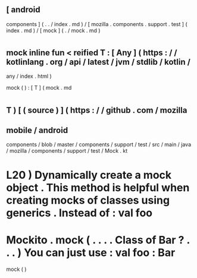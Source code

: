 [
android
-
components
]
(
.
.
/
index
.
md
)
/
[
mozilla
.
components
.
support
.
test
]
(
index
.
md
)
/
[
mock
]
(
.
/
mock
.
md
)
#
mock
inline
fun
<
reified
T
:
[
Any
]
(
https
:
/
/
kotlinlang
.
org
/
api
/
latest
/
jvm
/
stdlib
/
kotlin
/
-
any
/
index
.
html
)
>
mock
(
)
:
[
T
]
(
mock
.
md
#
T
)
[
(
source
)
]
(
https
:
/
/
github
.
com
/
mozilla
-
mobile
/
android
-
components
/
blob
/
master
/
components
/
support
/
test
/
src
/
main
/
java
/
mozilla
/
components
/
support
/
test
/
Mock
.
kt
#
L20
)
Dynamically
create
a
mock
object
.
This
method
is
helpful
when
creating
mocks
of
classes
using
generics
.
Instead
of
:
val
foo
=
Mockito
.
mock
(
.
.
.
.
Class
of
Bar
?
.
.
.
)
You
can
just
use
:
val
foo
:
Bar
=
mock
(
)
